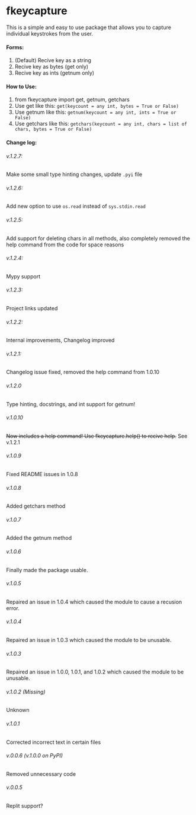 # fkeycapture
This is a simple and easy to use package that allows you to capture individual keystrokes from the user.
#### Forms:
1. (Default) Recive key as a string
2. Recive key as bytes (get only)
3. Recive key as ints  (getnum only)
#### How to Use:
1. from fkeycapture import get, getnum, getchars
2. Use get like this: `get(keycount = any int, bytes = True or False)`
3. Use getnum like this: `getnum(keycount = any int, ints = True or False)`
4. Use getchars like this: `getchars(keycount = any int, chars = list of chars, bytes = True or False)`
#### Change log:
###### v.1.2.7:
Make some small type hinting changes, update `.pyi` file
###### v.1.2.6:
Add new option to use `os.read` instead of `sys.stdin.read`
###### v.1.2.5:
Add support for deleting chars in all methods, also completely removed the help command from the code for space reasons
###### v.1.2.4:
Mypy support
###### v.1.2.3:
Project links updated
###### v.1.2.2:
Internal improvements, Changelog improved
###### v.1.2.1:
Changelog issue fixed, removed the help command from 1.0.10
###### v.1.2.0
Type hinting, docstrings, and int support for getnum!
###### v.1.0.10
~~Now includes a help command! Use fkeycapture.help() to recive help.~~ See v.1.2.1
###### v.1.0.9
Fixed README issues in 1.0.8
###### v.1.0.8
Added getchars method
###### v.1.0.7
Added the getnum method
###### v.1.0.6
Finally made the package usable.
###### v.1.0.5
Repaired an issue in 1.0.4 which caused the module to cause a recusion error.
###### v.1.0.4
Repaired an issue in 1.0.3 which caused the module to be unusable.
###### v.1.0.3
Repaired an issue in 1.0.0, 1.0.1, and 1.0.2 which caused the module to be unusable.
###### v.1.0.2 (Missing)
Unknown
###### v.1.0.1
Corrected incorrect text in certain files
###### v.0.0.6 (v.1.0.0 on PyPI)
Removed unnecessary code
###### v.0.0.5
Replit support?